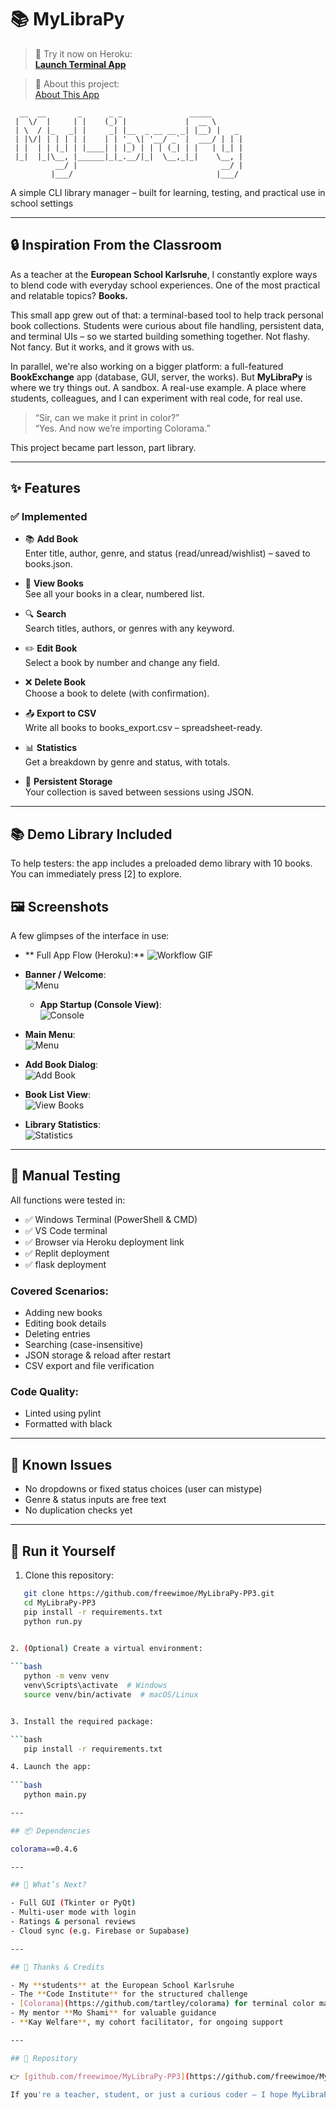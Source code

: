 # 📚 MyLibraPy

> 🚀 Try it now on Heroku:  
[**Launch Terminal App**](https://mylibrapy-pp3-3db58ea9dc6b.herokuapp.com)

> 🧠 About this project:  
[About This App](https://mylibrapy-pp3-3db58ea9dc6b.herokuapp.com/about)

```text
  __  __       _      _ _               _____       
 |  \/  |     | |    (_) |             |  __ \      
 | \  / |_   _| |     _| |__  _ __ __ _| |__) |   _ 
 | |\/| | | | | |    | | '_ \| '__/ _` |  ___/ | | |
 | |  | | |_| | |____| | |_) | | | (_| | |   | |_| |
 |_|  |_|\__, |______|_|_.__/|_|  \__,_|_|    \__, |
          __/ |                                __/ |
         |___/                                |___/ 

```
A simple CLI library manager – built for learning, testing, and practical use in school settings

---

## 🔒 Inspiration From the Classroom

As a teacher at the **European School Karlsruhe**, I constantly explore ways to blend code with everyday school experiences. One of the most practical and relatable topics? **Books.**

This small app grew out of that: a terminal-based tool to help track personal book collections. Students were curious about file handling, persistent data, and terminal UIs – so we started building something together. Not flashy. Not fancy. But it works, and it grows with us.

In parallel, we're also working on a bigger platform: a full-featured **BookExchange** app (database, GUI, server, the works). But **MyLibraPy** is where we try things out. A sandbox. A real-use example. A place where students, colleagues, and I can experiment with real code, for real use.

> “Sir, can we make it print in color?”  
> “Yes. And now we’re importing Colorama.”

This project became part lesson, part library.

---

## ✨ Features

### ✅ Implemented

- 📚 **Add Book**  
  Enter title, author, genre, and status (read/unread/wishlist) – saved to books.json.

- 👀 **View Books**  
  See all your books in a clear, numbered list.

- 🔍 **Search**  
  Search titles, authors, or genres with any keyword.

- ✏️ **Edit Book**  
  Select a book by number and change any field.

- ❌ **Delete Book**  
  Choose a book to delete (with confirmation).

- 📤 **Export to CSV**  
  Write all books to books_export.csv – spreadsheet-ready.

- 📊 **Statistics**  
  Get a breakdown by genre and status, with totals.

- 💾 **Persistent Storage**  
  Your collection is saved between sessions using JSON.

---

## 📚 Demo Library Included

To help testers: the app includes a preloaded demo library with 10 books.
You can immediately press [2] to explore.

## 🖼️ Screenshots

A few glimpses of the interface in use:
- ** Full App Flow (Heroku):**
  ![Workflow GIF](media/workflow.gif)

- **Banner / Welcome**:  
  ![Menu](media/banner.png)

  - **App Startup (Console View)**:  
  ![Console](media/console_start.png)

- **Main Menu**:  
  ![Menu](media/menu.png)

- **Add Book Dialog**:  
  ![Add Book](media/add_book.png)

- **Book List View**:  
  ![View Books](media/view_books.png)

- **Library Statistics**:  
  ![Statistics](media/statistics.png)

---

## 🧪 Manual Testing

All functions were tested in:

- ✅ Windows Terminal (PowerShell & CMD)
- ✅ VS Code terminal
- ✅ Browser via Heroku deployment link
- ✅ Replit deployment
- ✅ flask deployment

### Covered Scenarios:
- Adding new books
- Editing book details
- Deleting entries
- Searching (case-insensitive)
- JSON storage & reload after restart
- CSV export and file verification

### Code Quality:
- Linted using pylint
- Formatted with black

---

## 🐛 Known Issues

- No dropdowns or fixed status choices (user can mistype)
- Genre & status inputs are free text
- No duplication checks yet

---

## 🚀 Run it Yourself

1. Clone this repository:

```bash
   git clone https://github.com/freewimoe/MyLibraPy-PP3.git
   cd MyLibraPy-PP3
   pip install -r requirements.txt
   python run.py


2. (Optional) Create a virtual environment:
   
```bash
   python -m venv venv
   venv\Scripts\activate  # Windows
   source venv/bin/activate  # macOS/Linux


3. Install the required package:

```bash
   pip install -r requirements.txt

4. Launch the app:
   
```bash
   python main.py

---

## 📦 Dependencies

colorama==0.4.6

---

## 🔮 What’s Next?

- Full GUI (Tkinter or PyQt)
- Multi-user mode with login
- Ratings & personal reviews
- Cloud sync (e.g. Firebase or Supabase)

---

## 🙏 Thanks & Credits

- My **students** at the European School Karlsruhe
- The **Code Institute** for the structured challenge
- [Colorama](https://github.com/tartley/colorama) for terminal color magic
- My mentor **Mo Shami** for valuable guidance
- **Kay Welfare**, my cohort facilitator, for ongoing support

---

## 🔗 Repository

👉 [github.com/freewimoe/MyLibraPy-PP3](https://github.com/freewimoe/MyLibraPy-PP3)

If you're a teacher, student, or just a curious coder – I hope MyLibraPy inspires you like it inspired us in class. 📚✨